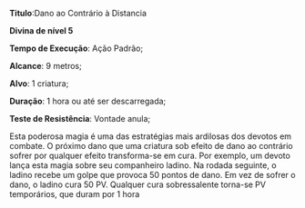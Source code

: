 **Titulo**:Dano ao Contrário à Distancia

**Divina de nível 5**

**Tempo de Execução**: Ação Padrão;

**Alcance**: 9 metros;

**Alvo**: 1 criatura;

**Duração**: 1 hora ou até ser descarregada;

**Teste de Resistência**: Vontade anula;

Esta poderosa magia é uma das 
estratégias mais ardilosas dos devotos 
em combate. O próximo dano que uma 
criatura sob efeito de dano ao contrário
sofrer por qualquer efeito transforma-se 
em cura. Por exemplo, um devoto lança 
esta magia sobre seu companheiro ladino. Na rodada seguinte, o ladino recebe 
um golpe que provoca 50 pontos de 
dano. Em vez de sofrer o dano, o ladino 
cura 50 PV. Qualquer cura sobressalente 
torna-se PV temporários, que duram 
por 1 hora
